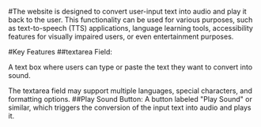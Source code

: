 #The website is designed to convert user-input text into audio and play it back to the user. This functionality can be used for various purposes,
such as text-to-speech (TTS) applications, language learning tools, accessibility features for visually impaired users, or even entertainment purposes.

#Key Features
##textarea Field:

A text box where users can type or paste the text they want to convert into sound.

The textarea field may support multiple languages, special characters, and formatting options.
##Play Sound Button:
A button labeled "Play Sound" or similar, which triggers the conversion of the input text into audio and plays it.
